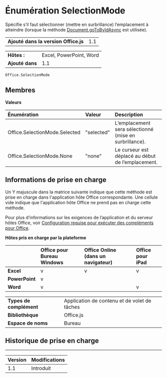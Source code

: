 
# Énumération SelectionMode
Spécifie s’il faut sélectionner (mettre en surbrillance) l’emplacement à atteindre (lorsque la méthode [Document.goToByIdAsync](../../reference/shared/document.gotobyidasync.md) est utilisée).

|||
|:-----|:-----|
|**Ajouté dans la version Office.js**|1.1|

|||
|:-----|:-----|
|**Hôtes :**|Excel, PowerPoint, Word|
|**Ajouté dans**|1.1|



```
Office.SelectionMode
```


## Membres


**Valeurs**


|**Énumération**|**Valeur**|**Description**|
|:-----|:-----|:-----|
|Office.SelectionMode.Selected|"selected"|L’emplacement sera sélectionné (mise en surbrillance).|
|Office.SelectionMode.None|"none"|Le curseur est déplacé au début de l’emplacement.|

## Informations de prise en charge


Un Y majuscule dans la matrice suivante indique que cette méthode est prise en charge dans l'application hôte Office correspondante. Une cellule vide indique que l'application hôte Office ne prend pas en charge cette méthode.

Pour plus d’informations sur les exigences de l’application et du serveur hôtes Office, voir [Configuration requise pour exécuter des compléments pour Office](../../docs/overview/requirements-for-running-office-add-ins.md).


**Hôtes pris en charge par la plateforme**


||**Office pour Bureau Windows**|**Office Online (dans un navigateur)**|**Office pour iPad**|
|:-----|:-----|:-----|:-----|
|**Excel**|v|v|v|
|**PowerPoint**|v|||
|**Word**|v||v|

|||
|:-----|:-----|
|**Types de complément**|Application de contenu et de volet de tâches|
|**Bibliothèque**|Office.js|
|**Espace de noms**|Bureau|

## Historique de prise en charge



****


|**Version**|**Modifications**|
|:-----|:-----|
|1.1|Introduit|
